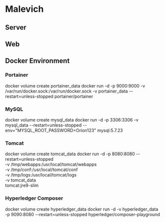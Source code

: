 # Malevich

## Server



## Web

## Docker Environment

### Portainer
docker volume create portainer_data
docker run -d -p 9000:9000 -v /var/run/docker.sock:/var/run/docker.sock -v portainer_data --restart=unless-stopped portainer/portainer

### MySQL
docker volume create mysql_data
docker run -d -p 3306:3306 -v mysql_data --restart=unless-stopped --env="MYSQL_ROOT_PASSWORD=Orion123" mysql:5.7.23

### Tomcat
docker volume create tomcat_data
docker run -d -p 8080:8080 --restart=unless-stopped \
  -v /tmp/webapps:/usr/local/tomcat/webapps \
  -v /tmp/conf:/usr/local/tomcat/conf \
  -v /tmp/logs:/usr/local/tomcat/logs \
  -v tomcat_data \
  tomcat:jre9-slim

### Hyperledger Composer
docker volume create hyperledger_data
docker run -d -v hyperledger_data -p 9090:8080 --restart=unless-stopped hyperledger/composer-playground